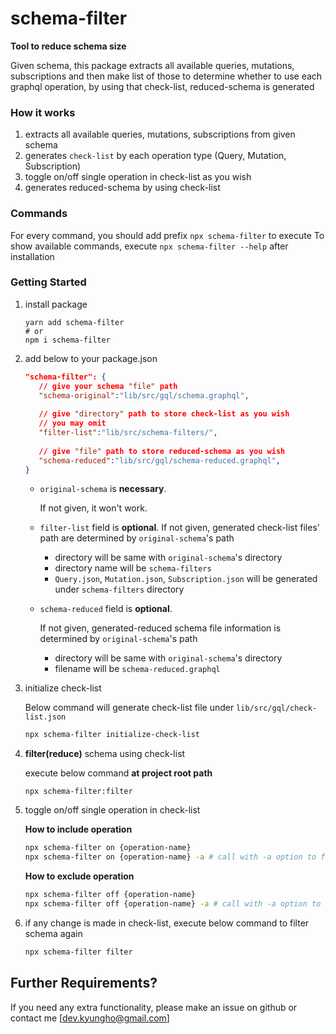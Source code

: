# schema-filter

**Tool to reduce schema size**

Given schema, this package extracts all available queries, mutations, subscriptions and then make list of those to determine whether to use each graphql operation, by using that check-list, reduced-schema is generated

### How it works

1.  extracts all available queries, mutations, subscriptions from given schema
2.  generates `check-list` by each operation type (Query, Mutation, Subscription)
3.  toggle on/off single operation in check-list as you wish
4.  generates reduced-schema by using check-list

### Commands

For every command, you should add prefix `npx schema-filter` to execute
To show available commands, execute `npx schema-filter --help` after installation

### Getting Started

1.  install package

    ```shell
    yarn add schema-filter
    # or
    npm i schema-filter
    ```

2. add below to your package.json

    ``` json
    "schema-filter": {
       // give your schema "file" path
       "schema-original":"lib/src/gql/schema.graphql",
       
       // give "directory" path to store check-list as you wish
       // you may omit 
       "filter-list":"lib/src/schema-filters/",
       
       // give "file" path to store reduced-schema as you wish
       "schema-reduced":"lib/src/gql/schema-reduced.graphql",
    }
    ```

    - `original-schema` is **necessary**.

      If not given, it won't work.

    - `filter-list` field is **optional**.
      If not given, generated check-list files' path are determined by `original-schema`'s path

      - directory will be same with `original-schema`'s directory
      - directory name will be `schema-filters`
      - `Query.json`, `Mutation.json`, `Subscription.json` will be generated under `schema-filters` directory
      

    - `schema-reduced` field is **optional**.

      If not given, generated-reduced schema file information is determined by `original-schema`'s path

      - directory will be same with `original-schema`'s directory
      - filename will be `schema-reduced.graphql`

3. initialize check-list

    Below command will generate check-list file under `lib/src/gql/check-list.json`

    ``` bash
    npx schema-filter initialize-check-list
    ```

4.   **filter(reduce)** schema using check-list
    
        execute below command **at project root path**

        ```
        npx schema-filter:filter
        ```


5. toggle on/off single operation in check-list

    **How to include operation**

    ``` bash
    npx schema-filter on {operation-name}
    npx schema-filter on {operation-name} -a # call with -a option to filter schema again using new check-list
    ```

    **How to exclude operation**

    ``` bash
    npx schema-filter off {operation-name}
    npx schema-filter off {operation-name} -a # call with -a option to filter schema again using new check-list
    ```

6. if any change is made in check-list, execute below command to filter schema again

    ``` bash
    npx schema-filter filter
    ```

## Further Requirements?

If you need any extra functionality, please make an issue on github or contact me [dev.kyungho@gmail.com]